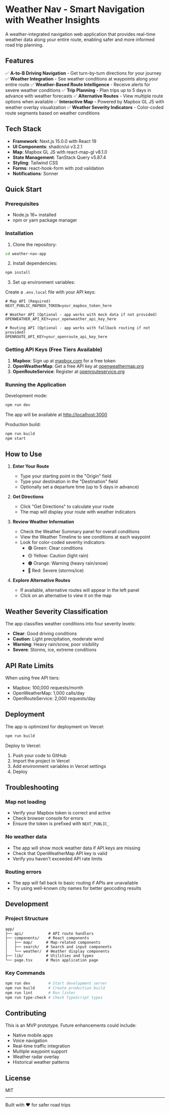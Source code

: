 # Weather Nav - Smart Navigation with Weather Insights

A weather-integrated navigation web application that provides real-time weather data along your entire route, enabling safer and more informed road trip planning.

## Features

✅ **A-to-B Driving Navigation** - Get turn-by-turn directions for your journey
✅ **Weather Integration** - See weather conditions at waypoints along your entire route
✅ **Weather-Based Route Intelligence** - Receive alerts for severe weather conditions
✅ **Trip Planning** - Plan trips up to 5 days in advance with weather forecasts
✅ **Alternative Routes** - View multiple route options when available
✅ **Interactive Map** - Powered by Mapbox GL JS with weather overlay visualization
✅ **Weather Severity Indicators** - Color-coded route segments based on weather conditions

## Tech Stack

- **Framework**: Next.js 15.0.0 with React 19
- **UI Components**: shadcn/ui v3.2.1
- **Map**: Mapbox GL JS with react-map-gl v8.1.0
- **State Management**: TanStack Query v5.87.4
- **Styling**: Tailwind CSS
- **Forms**: react-hook-form with zod validation
- **Notifications**: Sonner

## Quick Start

### Prerequisites

- Node.js 16+ installed
- npm or yarn package manager

### Installation

1. Clone the repository:
```bash
cd weather-nav-app
```

2. Install dependencies:
```bash
npm install
```

3. Set up environment variables:

Create a `.env.local` file with your API keys:

```env
# Map API (Required)
NEXT_PUBLIC_MAPBOX_TOKEN=your_mapbox_token_here

# Weather API (Optional - app works with mock data if not provided)
OPENWEATHER_API_KEY=your_openweather_api_key_here

# Routing API (Optional - app works with fallback routing if not provided)
OPENROUTE_API_KEY=your_openroute_api_key_here
```

### Getting API Keys (Free Tiers Available)

1. **Mapbox**: Sign up at [mapbox.com](https://www.mapbox.com/) for a free token
2. **OpenWeatherMap**: Get a free API key at [openweathermap.org](https://openweathermap.org/api)
3. **OpenRouteService**: Register at [openrouteservice.org](https://openrouteservice.org/dev/)

### Running the Application

Development mode:
```bash
npm run dev
```

The app will be available at [http://localhost:3000](http://localhost:3000)

Production build:
```bash
npm run build
npm start
```

## How to Use

1. **Enter Your Route**
   - Type your starting point in the "Origin" field
   - Type your destination in the "Destination" field
   - Optionally set a departure time (up to 5 days in advance)

2. **Get Directions**
   - Click "Get Directions" to calculate your route
   - The map will display your route with weather indicators

3. **Review Weather Information**
   - Check the Weather Summary panel for overall conditions
   - View the Weather Timeline to see conditions at each waypoint
   - Look for color-coded severity indicators:
     - 🟢 Green: Clear conditions
     - 🟡 Yellow: Caution (light rain)
     - 🟠 Orange: Warning (heavy rain/snow)
     - 🔴 Red: Severe (storms/ice)

4. **Explore Alternative Routes**
   - If available, alternative routes will appear in the left panel
   - Click on an alternative to view it on the map

## Weather Severity Classification

The app classifies weather conditions into four severity levels:

- **Clear**: Good driving conditions
- **Caution**: Light precipitation, moderate wind
- **Warning**: Heavy rain/snow, poor visibility
- **Severe**: Storms, ice, extreme conditions

## API Rate Limits

When using free API tiers:
- Mapbox: 100,000 requests/month
- OpenWeatherMap: 1,000 calls/day
- OpenRouteService: 2,000 requests/day

## Deployment

The app is optimized for deployment on Vercel:

```bash
npm run build
```

Deploy to Vercel:
1. Push your code to GitHub
2. Import the project in Vercel
3. Add environment variables in Vercel settings
4. Deploy

## Troubleshooting

### Map not loading
- Verify your Mapbox token is correct and active
- Check browser console for errors
- Ensure the token is prefixed with `NEXT_PUBLIC_`

### No weather data
- The app will show mock weather data if API keys are missing
- Check that OpenWeatherMap API key is valid
- Verify you haven't exceeded API rate limits

### Routing errors
- The app will fall back to basic routing if APIs are unavailable
- Try using well-known city names for better geocoding results

## Development

### Project Structure
```
app/
├── api/           # API route handlers
├── components/    # React components
│   ├── map/      # Map-related components
│   ├── search/   # Search and input components
│   └── weather/  # Weather display components
├── lib/          # Utilities and types
└── page.tsx      # Main application page
```

### Key Commands
```bash
npm run dev        # Start development server
npm run build      # Create production build
npm run lint       # Run linter
npm run type-check # Check TypeScript types
```

## Contributing

This is an MVP prototype. Future enhancements could include:
- Native mobile apps
- Voice navigation
- Real-time traffic integration
- Multiple waypoint support
- Weather radar overlay
- Historical weather patterns

## License

MIT

---

Built with ❤️ for safer road trips